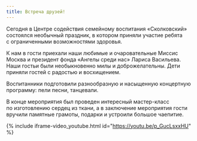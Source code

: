 ```yaml
---
title: Встреча друзей!
---
```


Сегодня в Центре содействия семейному воспитания «Сколковский» состоялся необычный праздник, в котором приняли участие
ребята с ограниченными возможностями здоровья.

К нам в гости приехали наши любимые и очаровательные Миссис Москва и президент фонда «Ангелы среди нас» Лариса
Васильева. Наши гостьи были необыкновенно милы и доброжелательны. Дети приняли гостей с радостью и восхищением.

<!--more-->
Воспитанники подготовили разнообразную и насыщенную концертную программу: пели песни, танцевали.

В конце мероприятия был проведен интересный мастер-класс по изготовлению сердец из ткани, а в заключение мероприятия
гости вручили памятные грамоты, подарки и устроили большое чаепитие.

{% include iframe-video_youtube.html id="https://youtu.be/p_GucLsxxHU" %}
